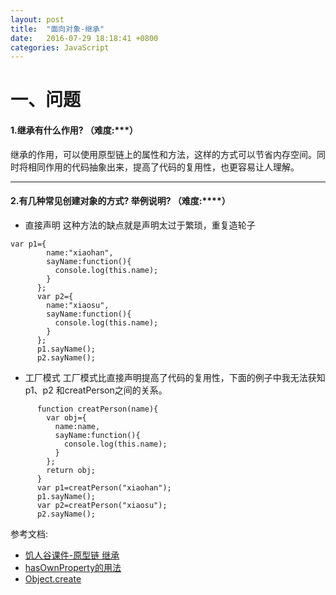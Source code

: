 ```yaml
---
layout: post
title:  "面向对象-继承"
date:   2016-07-29 18:18:41 +0800
categories: JavaScript
---
```

# 一、问题
#### 1.继承有什么作用? （难度:\***）
继承的作用，可以使用原型链上的属性和方法，这样的方式可以节省内存空间。同时将相同作用的代码抽象出来，提高了代码的复用性，也更容易让人理解。
***
#### 2.有几种常见创建对象的方式? 举例说明? （难度:\*\***）
* 直接声明
这种方法的缺点就是声明太过于繁琐，重复造轮子

``` 
var p1={
        name:"xiaohan",
        sayName:function(){
          console.log(this.name);
        }
      };
      var p2={
        name:"xiaosu",
        sayName:function(){
          console.log(this.name);
        }
      };
      p1.sayName();
      p2.sayName();
   ```
* 工厂模式
工厂模式比直接声明提高了代码的复用性，下面的例子中我无法获知p1、p2 和creatPerson之间的关系。
```
      function creatPerson(name){
        var obj={
          name:name,
          sayName:function(){
            console.log(this.name);
          }
        };
        return obj;
      }
      var p1=creatPerson("xiaohan");
      p1.sayName();
      var p2=creatPerson("xiaosu");
      p2.sayName();
```
参考文档:
* [饥人谷课件-原型链 继承](http://kejian.jirengu.com/web-fe3)
* [hasOwnProperty的用法](https://developer.mozilla.org/zh-CN/docs/Web/JavaScript/Reference/Global_Objects/Object/hasOwnProperty)
* [Object.create](https://developer.mozilla.org/zh-CN/docs/Web/JavaScript/Reference/Global_Objects/Object/create)
